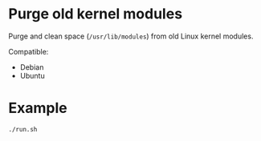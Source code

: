 # Purge old kernel modules

Purge and clean space (`/usr/lib/modules`) from old Linux kernel modules.

Compatible:

- Debian
- Ubuntu

# Example

```shell
./run.sh
```